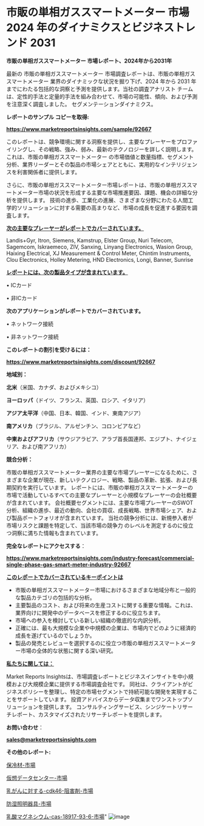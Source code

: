 # 市販の単相ガススマートメーター 市場 2024 年のダイナミクスとビジネストレンド 2031

<strong>市販の単相ガススマートメーター 市場レポート、2024年から2031年</strong>

最新の 市販の単相ガススマートメーター 市場調査レポートは、市販の単相ガススマートメーター 業界のダイナミックな状況を掘り下げ、2024 年から 2031 年までにわたる包括的な洞察と予測を提供します。当社の調査アナリスト チームは、定性的手法と定量的手法を組み合わせて、市場の可能性、傾向、および予測を注意深く調査しました。 セグメンテーションダイナミクス。



<strong>レポートのサンプル コピーを取得:</strong> <a href=https://www.marketreportsinsights.com/sample/92667>

<strong><u>https://www.marketreportsinsights.com/sample/92667</u></strong></a>

このレポートは、競争環境に関する洞察を提供し、主要なプレーヤーをプロファイリングし、その戦略、強み、弱み、最新のテクノロジーを詳しく説明します。 これは、市販の単相ガススマートメーター の市場価値と数量指標、セグメント分析、業界リーダーとその製品の市場シェアとともに、実用的なインテリジェンスを利害関係者に提供します。

さらに、市販の単相ガススマートメーター市場レポートは、市販の単相ガススマートメーター市場の状況を形成する主要な市場推進要因、課題、機会の詳細な分析を提供します。 技術の進歩、工業化の進展、さまざまな分野にわたる人間工学的ソリューションに対する需要の高まりなど、市場の成長を促進する要因を調査します。



<strong><u>次の主要なプレーヤーがレポートでカバーされています。</u></strong>

Landis+Gyr, Itron, Siemens, Kamstrup, Elster Group, Nuri Telecom, Sagemcom, Iskraemeco, ZIV, Sanxing, Linyang Electronics, Wasion Group, Haixing Electrical, XJ Measurement & Control Meter, Chintim Instruments, Clou Electronics, Holley Metering, HND Electronics, Longi, Banner, Sunrise



<strong><u><b>レポートには、次の製品タイプが含まれています。</b></u></strong>

• ICカード

• 非ICカード



<strong><b>次のアプリケーションがレポートでカバーされています。</b></strong>

• ネットワーク接続

• 非ネットワーク接続



<strong><b>このレポートの割引を受けるには：</b></strong><a href=https://www.marketreportsinsights.com/discount/92667>

<strong><u>https://www.marketreportsinsights.com/discount/92667</u></strong></a>



<strong>地域別：</strong>



<strong>北米</strong>（米国、カナダ、およびメキシコ）



<strong>ヨーロッパ</strong>（ドイツ、フランス、英国、ロシア、イタリア）



<strong>アジア太平洋</strong>（中国、日本、韓国、インド、東南アジア）



<strong>南アメリカ</strong>（ブラジル、アルゼンチン、コロンビアなど）



<strong>中東およびアフリカ</strong>（サウジアラビア、アラブ首長国連邦、エジプト、ナイジェリア、および南アフリカ）



<strong>競合分析：</strong>

市販の単相ガススマートメーター業界の主要な市場プレーヤーになるために、さまざまな企業が現在、新しいテクノロジー、戦略、製品の革新、拡張、および長期契約を実行しています。 レポートには、市販の単相ガススマートメーターの市場で活動しているすべての主要なプレーヤーと小規模なプレーヤーの会社概要が含まれています。 会社概要セグメントには、主要な市場プレーヤーのSWOT分析、組織の進歩、最近の動向、会社の買収、成長戦略、世界市場シェア、および製品ポートフォリオが含まれています。 当社の競争分析には、新規参入者が市場リスクと課題を特定して、当該市場の競争力 のレベルを測定するのに役立つ洞察に満ちた情報も含まれています。



<strong>完全なレポートにアクセスする</strong>：

<a href=https://www.marketreportsinsights.com/industry-forecast/commercial-single-phase-gas-smart-meter-industry-92667>

<strong><u>https://www.marketreportsinsights.com/industry-forecast/commercial-single-phase-gas-smart-meter-industry-92667</u></strong></a>



<strong><u><b>このレポートでカバーされているキーポイントは</b></u></strong>
<ul>
  <li>市販の単相ガススマートメーター市場におけるさまざまな地域分布と一般的な製品カテゴリの包括的な分析。</li>
  <li>主要製品のコスト、および将来の生産コストに関する重要な情報。これは、業界向けに開発中のデータベースを修正するのに役立ちます。</li>
  <li>市場への参入を検討している新しい組織の徹底的な内訳分析。</li>
  <li>正確には、最も大規模な企業や中規模の企業は、市場内でどのように経済的成長を遂げているのでしょうか。</li>
  <li>製品の発売とレビューを選択するのに役立つ市販の単相ガススマートメーター市場の全体的な状態に関する深い研究。</li>
</ul>


<strong><u><b>私たちに関しては：</b></u></strong>

Market Reports Insightsは、市場調査レポートとビジネスインサイトを中小規模および大規模企業に提供する市場調査会社です。 同社は、クライアントがビジネスポリシーを整理し、特定の市場セグメントで持続可能な開発を実現することをサポートしています。 投資アドバイスからデータ収集までワンストップソリューションを提供します。 コンサルティングサービス、シンジケートリサーチレポート、カスタマイズされたリサーチレポートを提供します。



<strong><b>お問い合わせ</b></strong>：

<a href=mailto:sales@marketreportsinsights.com>

<strong><u>sales@marketreportsinsights.com</u></strong></a>



<strong>その他のレポート:</strong>

<a href=https://www.linkedin.com/pulse/保冷材-市場-2023-競争分析と事業成長-2030-analytics-achievers-24-analysis-kqdrf/>保冷材-市場</a>

<a href=https://www.linkedin.com/pulse/仮想データセンター-市場-2023-競争分析と事業成長-2030-analytics-achievers-24-analysis-rsrnf/>仮想データセンター-市場</a>

<a href=https://www.linkedin.com/pulse/乳がんに対する-cdk46-阻害剤-市場-2023-総合分析と事業成長戦略-gom0f/>乳がんに対する-cdk46-阻害剤-市場</a>

<a href=https://www.linkedin.com/pulse/防湿照明器具-市場-2023-総合分析と事業成長戦略-2030-analytics-achievers-24-analysis-3pnnf/>防湿照明器具-市場</a>

<a href=https://www.linkedin.com/pulse/乳酸マグネシウム-cas-18917-93-6-市場-2023-総利益と主要ベンダー-fdvkf/>乳酸マグネシウム-cas-18917-93-6-市場</a>"
![image](https://github.com/keshav9650/Market--Growth/assets/164496465/39105688-c62d-430c-a35d-a864ef7827db)
